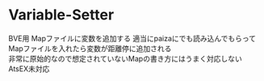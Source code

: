 # Variable-Setter
BVE用
Mapファイルに変数を追加する
適当にpaizaにでも読み込んでもらって  
Mapファイルを入れたら変数が距離停に追加される  
非常に原始的なので想定されていないMapの書き方にはうまく対応しない  
AtsEX未対応
